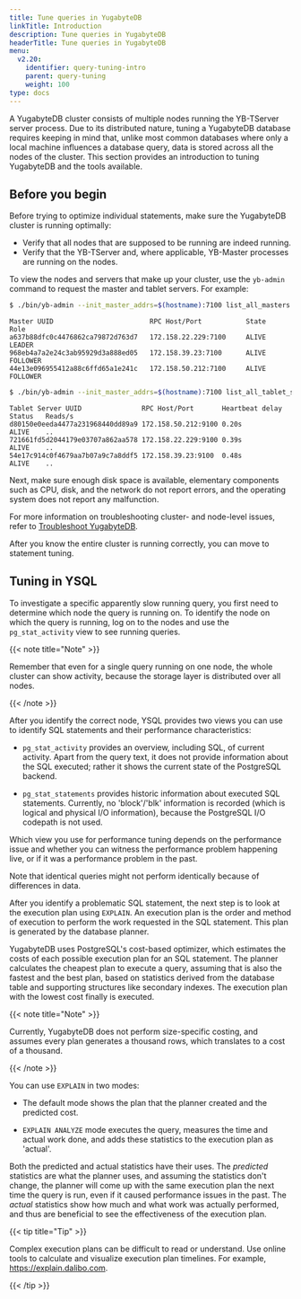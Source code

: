 ```yaml
---
title: Tune queries in YugabyteDB
linkTitle: Introduction
description: Tune queries in YugabyteDB
headerTitle: Tune queries in YugabyteDB
menu:
  v2.20:
    identifier: query-tuning-intro
    parent: query-tuning
    weight: 100
type: docs
---
```


A YugabyteDB cluster consists of multiple nodes running the YB-TServer server process. Due to its distributed nature, tuning a YugabyteDB database requires keeping in mind that, unlike most common databases where only a local machine influences a database query, data is stored across all the nodes of the cluster. This section provides an introduction to tuning YugabyteDB and the tools available.

## Before you begin

Before trying to optimize individual statements, make sure the YugabyteDB cluster is running optimally:

* Verify that all nodes that are supposed to be running are indeed running.
* Verify that the YB-TServer and, where applicable, YB-Master processes are running on the nodes.

To view the nodes and servers that make up your cluster, use the `yb-admin` command to request the master and tablet servers. For example:

```sh
$ ./bin/yb-admin --init_master_addrs=$(hostname):7100 list_all_masters
```

```output
Master UUID                        RPC Host/Port           State       Role
a637b88dfc0c4476862ca79872d763d7   172.158.22.229:7100     ALIVE       LEADER
968eb4a7a2e24c3ab95929d3a888ed05   172.158.39.23:7100      ALIVE       FOLLOWER
44e13e096955412a88c6ffd65a1e241c   172.158.50.212:7100     ALIVE       FOLLOWER
```

```sh
$ ./bin/yb-admin --init_master_addrs=$(hostname):7100 list_all_tablet_servers
```

```output
Tablet Server UUID               RPC Host/Port       Heartbeat delay Status   Reads/s
d80150e0eeda4477a231968440dd89a9 172.158.50.212:9100 0.20s           ALIVE    ..
721661fd5d2044179e03707a862aa578 172.158.22.229:9100 0.39s           ALIVE    ..
54e17c914c0f4679aa7b07a9c7a8ddf5 172.158.39.23:9100  0.48s           ALIVE    ..
```

Next, make sure enough disk space is available, elementary components such as CPU, disk, and the network do not report errors, and the operating system does not report any malfunction.

For more information on troubleshooting cluster- and node-level issues, refer to [Troubleshoot YugabyteDB](/preview/troubleshoot/).

After you know the entire cluster is running correctly, you can move to statement tuning.

## Tuning in YSQL

To investigate a specific apparently slow running query, you first need to determine which node the query is running on. To identify the node on which the query is running, log on to the nodes and use the `pg_stat_activity` view to see running queries.

{{< note title="Note" >}}

Remember that even for a single query running on one node, the whole cluster can show activity, because the storage layer is distributed over all nodes.

{{< /note >}}

After you identify the correct node, YSQL provides two views you can use to identify SQL statements and their performance characteristics:

* `pg_stat_activity` provides an overview, including SQL, of current activity. Apart from the query text, it does not provide information about the SQL executed; rather it shows the current state of the PostgreSQL backend.

* `pg_stat_statements` provides historic information about executed SQL statements. Currently, no 'block'/'blk' information is recorded (which is logical and physical I/O information), because the PostgreSQL I/O codepath is not used.

Which view you use for performance tuning depends on the performance issue and whether you can witness the performance problem happening live, or if it was a performance problem in the past.

Note that identical queries might not perform identically because of differences in data.

After you identify a problematic SQL statement, the next step is to look at the execution plan using `EXPLAIN`. An execution plan is the order and method of execution to perform the work requested in the SQL statement. This plan is generated by the database planner.

YugabyteDB uses PostgreSQL's cost-based optimizer, which estimates the costs of each possible execution plan for an SQL statement. The planner calculates the cheapest plan to execute a query, assuming that is also the fastest and the best plan, based on statistics derived from the database table and supporting structures like secondary indexes. The execution plan with the lowest cost finally is executed.

{{< note title="Note" >}}

Currently, YugabyteDB does not perform size-specific costing, and assumes every plan generates a thousand rows, which translates to a cost of a thousand.

{{< /note >}}

You can use `EXPLAIN` in two modes:

* The default mode shows the plan that the planner created and the predicted cost.

* `EXPLAIN ANALYZE` mode executes the query, measures the time and actual work done, and adds these statistics to the execution plan as 'actual'.

Both the predicted and actual statistics have their uses. The _predicted_ statistics are what the planner uses, and assuming the statistics don't change, the planner will come up with the same execution plan the next time the query is run, even if it caused performance issues in the past. The _actual_ statistics show how much and what work was actually performed, and thus are beneficial to see the effectiveness of the execution plan.

{{< tip title="Tip" >}}

Complex execution plans can be difficult to read or understand. Use online tools to calculate and visualize execution plan timelines. For example, <https://explain.dalibo.com>.

{{< /tip >}}
